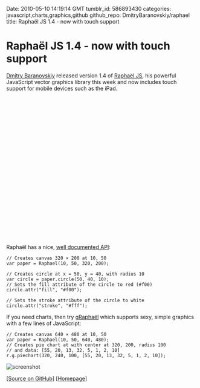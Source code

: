 Date: 2010-05-10 14:19:14 GMT
tumblr_id: 586893430
categories: javascript,charts,graphics,github
github_repo: DmitryBaranovskiy/raphael
title: Raphaël JS 1.4 - now with touch support

# Raphaël JS 1.4 - now with touch support

[Dmitry Baranovskiy](http://twitter.com/DmitryBaranovsk) released version 1.4 of [Raphaël JS](http://raphaeljs.com/), his powerful JavaScript vector graphics library this week and now includes touch support for mobile devices such as the iPad.

<object width="500" height="375"><param name="allowfullscreen" value="true" /><param name="allowscriptaccess" value="always" /><param name="movie" value="http://vimeo.com/moogaloop.swf?clip_id=11610421&amp;server=vimeo.com&amp;show_title=1&amp;show_byline=1&amp;show_portrait=0&amp;color=ffffff&amp;fullscreen=1" /><embed src="http://vimeo.com/moogaloop.swf?clip_id=11610421&amp;server=vimeo.com&amp;show_title=1&amp;show_byline=1&amp;show_portrait=0&amp;color=ffffff&amp;fullscreen=1" type="application/x-shockwave-flash" allowfullscreen="true" allowscriptaccess="always" width="500" height="375"></embed></object>

Raphaël has a nice, [well documented API](http://raphaeljs.com/reference.html):

    // Creates canvas 320 × 200 at 10, 50
    var paper = Raphael(10, 50, 320, 200);

    // Creates circle at x = 50, y = 40, with radius 10
    var circle = paper.circle(50, 40, 10);
    // Sets the fill attribute of the circle to red (#f00)
    circle.attr("fill", "#f00");

    // Sets the stroke attribute of the circle to white
    circle.attr("stroke", "#fff");

If you need charts, then try [gRaphaël](http://g.raphaeljs.com/piechart2.html) which supports sexy, simple graphics with a few lines of JavaScript:

    // Creates canvas 640 × 480 at 10, 50
    var paper = Raphael(10, 50, 640, 480);
    // Creates pie chart at with center at 320, 200, radius 100
    // and data: [55, 20, 13, 32, 5, 1, 2, 10]
    r.g.piechart(320, 240, 100, [55, 20, 13, 32, 5, 1, 2, 10]);

![screenshot](http://cl.ly/10ka/content)

[[Source on GitHub](http://github.com/DmitryBaranovskiy/raphael)] [[Homepage](http://raphaeljs.com/)]
